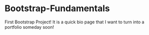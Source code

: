 # Bootstrap-Fundamentals
First Bootstrap Project!
It is a quick bio page that I want to turn into a portfolio someday soon!